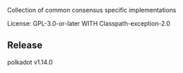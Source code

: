 Collection of common consensus specific implementations

License: GPL-3.0-or-later WITH Classpath-exception-2.0


## Release

polkadot v1.14.0
